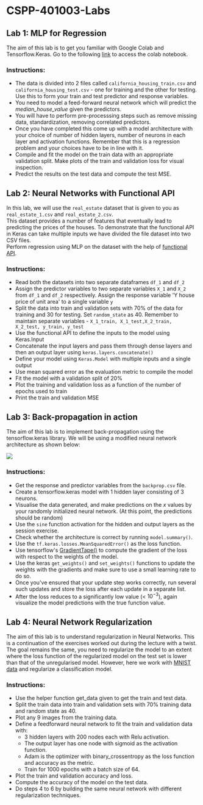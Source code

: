 # CSPP-401003-Labs

## Lab 1: MLP for Regression
The aim of this lab is to get you familiar with Google Colab and Tensorflow.Keras. Go to the following [link](https://drive.google.com/file/d/1lYZPoDGzyjHlNO4rMgpeuJtw7R1m_9OW/view) to access the colab notebook.

### Instructions:
- The data is divided into 2 files called `california_housing_train.csv` and `california_housing_test.csv` - one for training and the other for testing. Use this to form your train and test predictor and response variables.
- You need to model a feed-forward neural network which will predict the *median_house_value* given the predictors.
- You will have to perform pre-processsing steps such as remove missing data, standardization, removing correlated predictors.
- Once you have completed this come up with a model architecture with your choice of number of hidden layers, number of neurons in each layer and activation functions. Remember that this is a regression problem and your choices have to be in line with it.
- Compile and fit the model on the train data with an appropriate validation split. Make plots of the train and validation loss for visual inspection.
- Predict the results on the test data and compute the test MSE.

## Lab 2: Neural Networks with Functional API
In this lab, we will use the `real_estate` dataset that is given to you as `real_estate_1.csv` and `real_estate_2.csv`.  
This dataset provides a number of features that eventually lead to predicting the prices of the houses. To demonstrate that the functional API in Keras can take multiple inputs we have divided the file dataset into two CSV files.  
Perform regression using MLP on the dataset with the help of [functional API](https://www.tensorflow.org/guide/keras/functional).

### Instructions:
- Read both the datasets into two separate dataframes `df_1` and `df_2`
- Assign the predictor variables to two separate variables `X_1` and `X_2` from `df_1` and `df_2` respectively. Assign the response variable 'Y house price of unit area' to a single variable `y`
- Split the data into train and validation sets with 70% of the data for training and 30 for testing. Set `random_state` as 40. Remember to maintain separate variables - `X_1_train, X_1_test,X_2_train, X_2_test, y_train, y_test`
- Use the functional API to define the inputs to the model using Keras.Input
- Concatenate the input layers and pass them through dense layers and then an output layer using `keras.layers.concatenate()`
- Define your model using `Keras.Model` with multiple inputs and a single output
- Use mean squared error as the evaluation metric to compile the model
- Fit the model with a validation split of 20%
- Plot the training and validation loss as a function of the number of epochs used to train
- Print the train and validation MSE

## Lab 3: Back-propagation in action
The aim of this lab is to implement back-propagation using the tensorflow.keras library. We will be using a modified neural network architecture as shown below: 

![](https://static.us.edusercontent.com/files/dLC5azkodx7hgP5DzY3g9G3u)

### Instructions:
- Get the response and predictor variables from the `backprop.csv` file.
- Create a tensorflow.keras model with 1 hidden layer consisting of 3 neurons.
- Visualise the data generated, and make predictions on the $x$ values by your randomly initialized neural network. (At this point, the predictions should be random)
- Use the `sine` function activation for the hidden and output layers as the session exercise.
- Check whether the architecture is correct by running `model.summary()`.
- Use the `tf.keras.losses.MeanSquaredError()` as the loss function.
- Use tensorflow's [GradientTape()](https://www.tensorflow.org/api_docs/python/tf/GradientTape) to compute the gradient of the loss with respect to the weights of the model.
- Use the keras `get_weights()` and `set_weights()` functions to update the weights with the gradients and make sure to use a small learning rate to do so.
- Once you've ensured that your update step works correctly, run several such updates and store the loss after each update in a separate list.
- After the loss reduces to a significantly low value (< $10^{-3}$), again visualize the model predictions with the true function value.

## Lab 4: Neural Network Regularization
The aim of this lab is to understand regularization in Neural Networks. This is a continuation of the exercises worked out during the lecture with a twist. The goal remains the same, you need to regularize the model to an extent where the loss function of the regularized model on the test set is lower than that of the unregularised model. However, here we work with [MNIST data](http://yann.lecun.com/exdb/mnist/) and regularize a classification model.

### Instructions:
- Use the helper function get_data given to get the train and test data.
- Split the train data into train and validation sets with 70% training data and random state as 40.
- Plot any 9 images from the training data.
- Define a feedforward neural network to fit the train and validation data with:
  - 3 hidden layers with 200 nodes each with Relu activation.
  - The output layer has one node with sigmoid as the activation function.
  - Adam is the optimizer with binary_crossentropy as the loss function and accuracy as the metric.
  - Train for 1000 epochs with a batch size of 64.
- Plot the train and validation accuracy and loss.
- Compute the accuracy of the model on the test data.
- Do steps 4 to 6 by building the same neural network with different regularization techniques.
